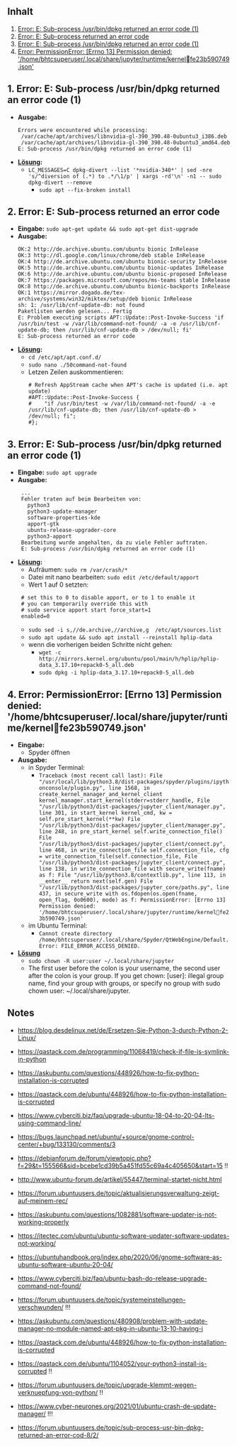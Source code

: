 ## Inhalt
1. [Error: E: Sub-process /usr/bin/dpkg returned an error code (1)](https://github.com/gitkatrin/templates/blob/master/ERROR.md#1-error)
2. [Error: E: Sub-process returned an error code](https://github.com/gitkatrin/templates/blob/master/ERROR.md#2-error)
3. [Error: E: Sub-process /usr/bin/dpkg returned an error code (1)](https://github.com/gitkatrin/templates/blob/master/ERROR.md#3-error-e-sub-process-usrbindpkg-returned-an-error-code-1)
4. [Error: PermissionError: [Errno 13] Permission denied: '/home/bhtcsuperuser/.local/share/jupyter/runtime/kernel𔂱fe23b590749.json']()

## 1. Error: E: Sub-process /usr/bin/dpkg returned an error code (1)
- **Ausgabe:**
  ```
  Errors were encountered while processing:  
   /var/cache/apt/archives/libnvidia-gl-390_390.48-0ubuntu3_i386.deb  
   /var/cache/apt/archives/libnvidia-gl-390_390.48-0ubuntu3_amd64.deb  
  E: Sub-process /usr/bin/dpkg returned an error code (1)  
  ```
- **[Lösung](https://askubuntu.com/questions/1035409/installing-nvidia-drivers-on-18-04):**
   - ```LC_MESSAGES=C dpkg-divert --list '*nvidia-340*' | sed -nre 's/^diversion of (.*) to .*/\1/p' | xargs -rd'\n' -n1 -- sudo dpkg-divert --remove```
      - ```sudo apt --fix-broken install```
    
    
## 2. Error: E: Sub-process returned an error code
- **Eingabe:** ```sudo apt-get update && sudo apt-get dist-upgrade```
- **Ausgabe:** 
  ```
  OK:2 http://de.archive.ubuntu.com/ubuntu bionic InRelease                      
  OK:3 http://dl.google.com/linux/chrome/deb stable InRelease                     
  OK:4 http://de.archive.ubuntu.com/ubuntu bionic-security InRelease             
  OK:5 http://de.archive.ubuntu.com/ubuntu bionic-updates InRelease              
  OK:6 http://de.archive.ubuntu.com/ubuntu bionic-proposed InRelease             
  OK:7 https://packages.microsoft.com/repos/ms-teams stable InRelease            
  OK:8 http://de.archive.ubuntu.com/ubuntu bionic-backports InRelease            
  OK:1 https://mirror.dogado.de/tex-archive/systems/win32/miktex/setup/deb bionic InRelease
  sh: 1: /usr/lib/cnf-update-db: not found            
  Paketlisten werden gelesen... Fertig
  E: Problem executing scripts APT::Update::Post-Invoke-Success 'if /usr/bin/test -w /var/lib/command-not-found/ -a -e /usr/lib/cnf-update-db; then /usr/lib/cnf-update-db > /dev/null; fi'
  E: Sub-process returned an error code
  ```
- **[Lösung](https://unix.stackexchange.com/questions/464445/problem-with-appstreamcli-when-running-apt-update):** 
   -  ```cd /etc/apt/apt.conf.d/```
   -  ```sudo nano ./50command-not-found```
   -  Letzen Zeilen auskommentieren:
      ```
      # Refresh AppStream cache when APT's cache is updated (i.e. apt update)  
      #APT::Update::Post-Invoke-Success {
      #    "if /usr/bin/test -w /var/lib/command-not-found/ -a -e /usr/lib/cnf-update-db; then /usr/lib/cnf-update-db > /dev/null; fi";
      #};
      ```
    
## 3. Error: E: Sub-process /usr/bin/dpkg returned an error code (1)
- **Eingabe:** ```sudo apt upgrade```
- **Ausgabe:** 
  ``` 
   ...  
   Fehler traten auf beim Bearbeiten von:  
     python3  
     python3-update-manager  
     software-properties-kde  
     apport-gtk  
     ubuntu-release-upgrader-core  
     python3-apport  
   Bearbeitung wurde angehalten, da zu viele Fehler auftraten.  
   E: Sub-process /usr/bin/dpkg returned an error code (1)
   ```
- **[Lösung](https://forum.ubuntuusers.de/topic/sub-process-usr-bin-dpkg-returned-an-error-cod-7/):**  
   - Aufräumen: ```sudo rm /var/crash/*```
   - Datei mit nano bearbeiten: ```sudo edit /etc/default/apport```
   - Wert 1 auf 0 setzten:
   ```
    # set this to 0 to disable apport, or to 1 to enable it  
    # you can temporarily override this with  
    # sudo service apport start force_start=1  
    enabled=0
    ```
    - ```sudo sed -i s,//de.archive,//archive,g  /etc/apt/sources.list```
    - ```sudo apt update && sudo apt install --reinstall hplip-data```
    - wenn die vorherigen beiden Schritte nicht gehen:
      - ```wget -c http://mirrors.kernel.org/ubuntu/pool/main/h/hplip/hplip-data_3.17.10+repack0-5_all.deb```
      - ```sudo dpkg -i hplip-data_3.17.10+repack0-5_all.deb```


## 4. Error: PermissionError: [Errno 13] Permission denied: '/home/bhtcsuperuser/.local/share/jupyter/runtime/kernel𔂱fe23b590749.json'
- **Eingabe:**
  - Spyder öffnen 
- **Ausgabe:**
  - in Spyder Terminal:
    - ```Traceback (most recent call last): File "/usr/local/lib/python3.8/dist‑packages/spyder/plugins/ipythonconsole/plugin.py", line 1568, in create_kernel_manager_and_kernel_client kernel_manager.start_kernel(stderr=stderr_handle, File "/usr/lib/python3/dist‑packages/jupyter_client/manager.py", line 301, in start_kernel kernel_cmd, kw = self.pre_start_kernel(**kw) File "/usr/lib/python3/dist‑packages/jupyter_client/manager.py", line 248, in pre_start_kernel self.write_connection_file() File "/usr/lib/python3/dist‑packages/jupyter_client/connect.py", line 468, in write_connection_file self.connection_file, cfg = write_connection_file(self.connection_file, File "/usr/lib/python3/dist‑packages/jupyter_client/connect.py", line 138, in write_connection_file with secure_write(fname) as f: File "/usr/lib/python3.8/contextlib.py", line 113, in __enter__ return next(self.gen) File "/usr/lib/python3/dist‑packages/jupyter_core/paths.py", line 437, in secure_write with os.fdopen(os.open(fname, open_flag, 0o0600), mode) as f: PermissionError: [Errno 13] Permission denied: '/home/bhtcsuperuser/.local/share/jupyter/runtime/kernel𔂱fe23b590749.json' ```
  - im Ubuntu Terminal:
    - ```Cannot create directory /home/bhtcsuperuser/.local/share/Spyder/QtWebEngine/Default. Error: FILE_ERROR_ACCESS_DENIED.```  
- **[Lösung](https://stackoverflow.com/questions/46272880/cannot-open-new-jupyter-notebook-permission-denied)**
  - ```sudo chown -R user:user ~/.local/share/jupyter```
  - The first user before the colon is your username, the second user after the colon is your group. If you get chown: [user]: illegal group name, find your group with groups, or specify no group with sudo chown user: ~/.local/share/jupyter.

## Notes
- https://blog.desdelinux.net/de/Ersetzen-Sie-Python-3-durch-Python-2-Linux/
- https://qastack.com.de/programming/11068419/check-if-file-is-symlink-in-python
- https://askubuntu.com/questions/448926/how-to-fix-python-installation-is-corrupted
- https://qastack.com.de/ubuntu/448926/how-to-fix-python-installation-is-corrupted
- https://www.cyberciti.biz/faq/upgrade-ubuntu-18-04-to-20-04-lts-using-command-line/
- https://bugs.launchpad.net/ubuntu/+source/gnome-control-center/+bug/133130/comments/3
- https://debianforum.de/forum/viewtopic.php?f=29&t=155566&sid=bcebe1cd39b5a451fd55c69a4c405650&start=15 !!
- http://www.ubuntu-forum.de/artikel/55447/terminal-startet-nicht.html
- https://forum.ubuntuusers.de/topic/aktualisierungsverwaltung-zeigt-auf-meinem-rec/
- https://askubuntu.com/questions/1082881/software-updater-is-not-working-properly
- https://itectec.com/ubuntu/ubuntu-software-updater-software-updates-not-working/
- https://ubuntuhandbook.org/index.php/2020/06/gnome-software-as-ubuntu-software-ubuntu-20-04/
- https://www.cyberciti.biz/faq/ubuntu-bash-do-release-upgrade-command-not-found/
- https://forum.ubuntuusers.de/topic/systemeinstellungen-verschwunden/ !!!
- https://askubuntu.com/questions/480908/problem-with-update-manager-no-module-named-apt-pkg-in-ubuntu-13-10-having-i
- https://qastack.com.de/ubuntu/448926/how-to-fix-python-installation-is-corrupted
- https://qastack.com.de/ubuntu/1104052/your-python3-install-is-corrupted !!
- https://forum.ubuntuusers.de/topic/upgrade-klemmt-wegen-verknuepfung-von-python/ !!
- https://www.cyber-neurones.org/2021/01/ubuntu-crash-de-update-manager/ !!!



- https://forum.ubuntuusers.de/topic/sub-process-usr-bin-dpkg-returned-an-error-cod-8/2/
